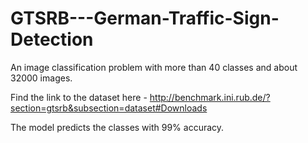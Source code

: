# GTSRB---German-Traffic-Sign-Detection
An image classification problem with more than 40 classes and about 32000 images. 

Find the link to the dataset here - http://benchmark.ini.rub.de/?section=gtsrb&subsection=dataset#Downloads

The model predicts the classes with 99% accuracy.
